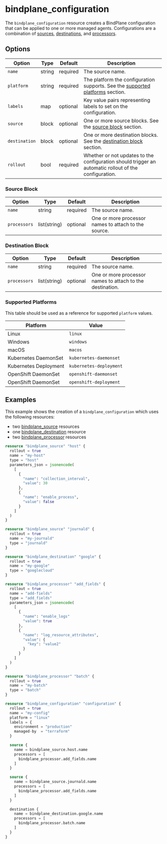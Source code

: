 # bindplane_configuration

The `bindplane_configuration` resource creates a BindPlane configuration that can be applied
to one or more managed agents. Configurations are a combination of [sources](./bindplane_source.md),
[destinations](./bindplane_destination.md), and [processors](./bindplane_processor.md).

## Options

| Option         | Type    | Default  | Description                  |
| -------------- | ------- | -------- | ---------------------------- |
| `name`         | string  | required | The source name.             |
| `platform`     | string  | required | The platform the configuration supports. See the [supported platforms](./bindplane_configuration.md#supported-platforms) section. |
| `labels`       | map     | optional | Key value pairs representing labels to set on the configuration. |
| `source`       | block   | optional | One or more source blocks. See the [source block](./bindplane_configuration.md#source-block) section. |
| `destination`  | block   | optional | One or more destination blocks. See the [destination block](./bindplane_configuration.md#destination-block) section.
| `rollout`      | bool    | required | Whether or not updates to the configuration should trigger an automatic rollout of the configuration. |

### Source Block

| Option              | Type         | Default  | Description                  |
| ------------------- | -----------  | -------- | ---------------------------- |
| `name`              | string       | required | The source name.             |
| `processors`        | list(string) | optional | One or more processor names to attach to the source. |

### Destination Block

| Option              | Type         | Default  | Description                  |
| ------------------- | -----------  | -------- | ---------------------------- |
| `name`              | string       | required | The source name.             |
| `processors`        | list(string) | optional | One or more processor names to attach to the destination. |

### Supported Platforms

This table should be used as a reference for supported `platform` values.

| Platform               | Value                   | 
| ---------------------- | ----------------------- |
| Linux                  | `linux`                 |
| Windows                | `windows`               |
| macOS                  | `macos`                 |
| Kubernetes DaemonSet   | `kubernetes-daemonset`  |
| Kubernetes Deployment  | `kubernetes-deployment` |
| OpenShift DaemonSet    | `openshift-daemonset`   |
| OpenShift DaemonSet    | `openshift-deployment`  |

## Examples

This example shows the creation of a `bindplane_configuration` which uses the following resources:
- two [bindplane_source](./bindplane_source.md) resources
- one [bindplane_destination](./bindplane_destination.md) resource
- two [bindplane_processor](./bindplane_processor.md) resources

```tf
resource "bindplane_source" "host" {
  rollout = true
  name = "my-host"
  type = "host"
  parameters_json = jsonencode(
    [
      {
        "name": "collection_interval",
        "value": 30
      },
      {
        "name": "enable_process",
        "value": false
      }
    ]
  )
}

resource "bindplane_source" "journald" {
  rollout = true
  name = "my-journald"
  type = "journald"
}

resource "bindplane_destination" "google" {
  rollout = true
  name = "my-google"
  type = "googlecloud"
}

resource "bindplane_processor" "add_fields" {
  rollout = true
  name = "add-fields"
  type = "add_fields"
  parameters_json = jsonencode(
    [
      {
        "name": "enable_logs"
        "value": true
      },
      {
        "name": "log_resource_attributes",
        "value": {
          "key": "value2"
        }
      }
    ]
  )
}

resource "bindplane_processor" "batch" {
  rollout = true
  name = "my-batch"
  type = "batch"
}

resource "bindplane_configuration" "configuration" {
  rollout = true
  name = "my-config"
  platform = "linux"
  labels = {
    environment = "production"
    managed-by  = "terraform"
  }

  source {
    name = bindplane_source.host.name
    processors = [
      bindplane_processor.add_fields.name
    ]
  }

  source {
    name = bindplane_source.journald.name
    processors = [
      bindplane_processor.add_fields.name
    ]
  }

  destination {
    name = bindplane_destination.google.name
    processors = [
      bindplane_processor.batch.name
    ]
  }
}
```
